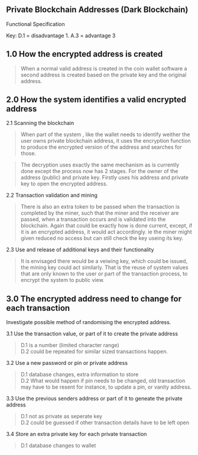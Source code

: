 Private Blockchain Addresses (Dark Blockchain)
----------------------------------------------  
Functional Specification  

Key: D.1 = disadvantage 1. A.3 = advantage 3

1.0 How the encrypted address is created
----------------------------------------
> When a normal valid address is created in the coin wallet software a second address is created based on the private key and the original address.  

2.0 How the system identifies a valid encrypted address
-------------------------------------------------------
2.1 Scanning the blockchain  
> When part of the system , like the wallet needs to identify weither the user owns private blockchain address, it uses the encryption function to produce the encrypted version of the address and searches for those.  
  
> The decryption uses exactly the same mechanism as is currently done except the process now has 2 stages. For the owner of the address (public) and private key. Firstly uses his address and private key to open the encrypted address.  
  
2.2 Transaction validation and mining  
> There is also an extra token to be passed when the transaction is completed by the miner, such that the miner and the receiver are passed, when a transaction occurs and is validated into the blockchain. Again that could be exactly how is done current, except, if it is an encrypted address, it would act accordingly. ie the miner might given reduced no access but can still check the key useing its key.  
  
2.3 Use and release of additional keys and their functionality  
> It is envisaged there would be a veiwing key, which could be issued, the mining key could act similarly. That is the reuse of system values that are only known to the user or part of the transaction process, to encrypt the system to public view.  
  
3.0 The encrypted address need to change for each transaction  
-------------------------------------------------------------  
Investigate possible method of randomising the encrypted address.  
  
3.1 Use the transaction value, or part of it to create the private address  
> D.1 is a number (limited character range)  
> D.2 could be repeated for similar sized transactions happen.  

3.2 Use a new password or pin or private address  
> D.1 database changes, extra information to store  
> D.2 What would happen if pin needs to be changed, old transaction may have to be resent for instance, to update a pin, or vanity address.  

3.3 Use the previous senders address or part of it to geneate the private address  
> D.1  not as private as seperate key  
> D.2  could be guessed if other transaction details have to be left open  

3.4 Store an extra private key for each private transaction  
> D.1 database changes to wallet  